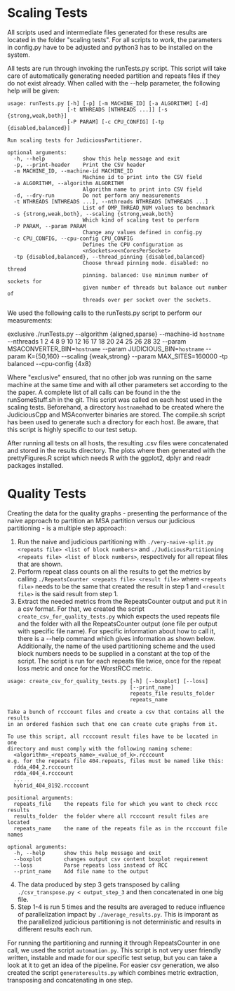 # Scaling Tests
All scripts used and intermediate files generated for these results are located in the folder "scaling tests". For all scripts to work, the parameters in config.py have to be adjusted and python3 has to be installed on the system.

All tests are run through invoking the runTests.py script. This script will take care of automatically generating needed partition and repeats files if they do not exist already. When called with the --help parameter, the following help will be given:
 
	usage: runTests.py [-h] [-p] [-m MACHINE_ID] [-a ALGORITHM] [-d]
		               [-t NTHREADS [NTHREADS ...]] [-s {strong,weak,both}]
		               [-P PARAM] [-c CPU_CONFIG] [-tp {disabled,balanced}]

	Run scaling tests for JudiciousPartitioner.

	optional arguments:
	  -h, --help            show this help message and exit
	  -p, --print-header    Print the CSV header
	  -m MACHINE_ID, --machine-id MACHINE_ID
		                    Machine id to print into the CSV field
	  -a ALGORITHM, --algorithm ALGORITHM
		                    Algorithm name to print into CSV field
	  -d, --dry-run         Do not perform any measurements
	  -t NTHREADS [NTHREADS ...], --nthreads NTHREADS [NTHREADS ...]
		                    List of OMP_THREAD_NUM values to benchmark
	  -s {strong,weak,both}, --scaling {strong,weak,both}
		                    Which kind of scaling test to perform
	  -P PARAM, --param PARAM
		                    Change any values defined in config.py
	  -c CPU_CONFIG, --cpu-config CPU_CONFIG
		                    Defines the CPU configuration as
		                    <nSockets>x<nCoresPerSocket>
	  -tp {disabled,balanced}, --thread_pinning {disabled,balanced}
		                    Choose thread pinning mode. disabled: no thread
		                    pinning. balanced: Use minimum number of sockets for
		                    given number of threads but balance out number of
		                    threads over per socket over the sockets.

We used the following calls to the runTests.py script to perform our measurements:

exclusive ./runTests.py --algorithm {aligned,sparse} --machine-id `hostname` --nthreads 1 2 4 8 9 10 12 16 17 18 20 24 25 26 28 32 --param MSACONVERTER_BIN=`hostname` --param JUDICIOUS_BIN=`hostname` --param K={50,160} --scaling {weak,strong} --param MAX_SITES=160000 -tp balanced --cpu-config {4x8}

Where "exclusive" ensured, that no other job was running on the same machine at the same time and with all other parameters set according to the the paper. A complete list of all calls can be found in the the runSomeStuff.sh in the git. This script was called on each host used in the scaling tests. Beforehand, a directory `hostname`had to be created where the JudiciousCpp and MSAconverter binaries are stored. The compile.sh script has been used to generate such a directory for each host. Be aware, that this script is highly specific to our test setup.

After running all tests on all hosts, the resulting .csv files were concatenated and stored in the results directory. The plots where then generated with the prettyFigures.R script which needs R with the ggplot2, dplyr and readr packages installed.

# Quality Tests
Creating the data for the quality graphs - presenting the performance of the naive approach to partition an MSA partition versus our judicious partitioning - is a multiple step approach:
1. Run the naive and judicious partitioning with `./very-naive-split.py <repeats file> <list of block numbers>` and `./JudiciousPartitioning <repeats file> <list of block numbers>`, respectively for all repeat files that are shown.
2. Perform repeat class counts on all the results to get the metrics by calling `./RepeatsCounter <repeats file> <result file>` where `<repeats file>` needs to be the same that created the result in step 1 and `<result file>` is the said result from step 1.
3. Extract the needed metrics from the RepeatsCounter output and put it in a csv format. For that, we created the script `create_csv_for_quality_tests.py` which expects the used repeats file and the folder with all the RepeatsCounter output (one file per output with specific file name). For specific information about how to call it, there is a --help command which gives information as shown below. Additionally, the name of the used partitioning scheme and the used block numbers needs to be supplied in a constant at the top of the script. The script is run for each repeats file twice, once for the repeat loss metric and once for the WorstRCC metric.
```
usage: create_csv_for_quality_tests.py [-h] [--boxplot] [--loss]
                                       [--print_name]
                                       repeats_file results_folder
                                       repeats_name

Take a bunch of rcccount files and create a csv that contains all the results
in an ordered fashion such that one can create cute graphs from it.

To use this script, all rcccount result files have to be located in one
directory and must comply with the following naming scheme:
  <algorithm>_<repeats_name>_<value_of_k>.rcccount
e.g. for the repeats file 404.repeats, files must be named like this:
  rdda_404_2.rcccount
  rdda_404_4.rcccount
  ...
  hybrid_404_8192.rcccount

positional arguments:
  repeats_file    the repeats file for which you want to check rccc results
  results_folder  the folder where all rcccount result files are located
  repeats_name    the name of the repeats file as in the rcccount file names

optional arguments:
  -h, --help      show this help message and exit
  --boxplot       changes output csv content boxplot requirement
  --loss          Parse repeats loss instead of RCC
  --print_name    Add file name to the output
```
4. The data produced by step 3 gets transposed by calling `./csv_transpose.py < output_step_3` and then concatenated in one big file.
5. Step 1-4 is run 5 times and the results are averaged to reduce influence of parallelization impact by `./average_results.py`. This is imporant as the parallelized judicious partitioning is not deterministic and results in different results each run.

For running the partitioning and running it through RepeatsCounter in one call, we used the script `automation.py`. This script is not very user friendly written, instable and made for our specific test setup, but you can take a look at it to get an idea of the pipeline. For easier csv generation, we also created the script `generateresults.py` which combines metric extraction, transposing and concatenating in one step.

